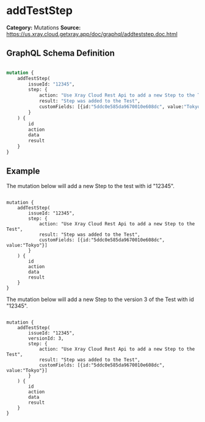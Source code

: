 # addTestStep

**Category:** Mutations
**Source:** https://us.xray.cloud.getxray.app/doc/graphql/addteststep.doc.html

## GraphQL Schema Definition

```graphql

mutation {
    addTestStep(
        issueId: "12345",
        step: {
            action: "Use Xray Cloud Rest Api to add a new Step to the Test",
            result: "Step was added to the Test",
            customFields: [{id:"5ddc0e585da9670010e608dc", value:"Tokyo"}]
        }
    ) {
        id
        action
        data
        result
    }
}

```

## Example

The mutation below will add a new Step to the test with id "12345".

```

mutation {
    addTestStep(
        issueId: "12345",
        step: {
            action: "Use Xray Cloud Rest Api to add a new Step to the Test",
            result: "Step was added to the Test",
            customFields: [{id:"5ddc0e585da9670010e608dc", value:"Tokyo"}]
        }
    ) {
        id
        action
        data
        result
    }
}

```

The mutation below will add a new Step to the version 3 of the Test with id "12345".

```

mutation {
    addTestStep(
        issueId: "12345",
        versionId: 3,
        step: {
            action: "Use Xray Cloud Rest Api to add a new Step to the Test",
            result: "Step was added to the Test",
            customFields: [{id:"5ddc0e585da9670010e608dc", value:"Tokyo"}]
        }
    ) {
        id
        action
        data
        result
    }
}

```